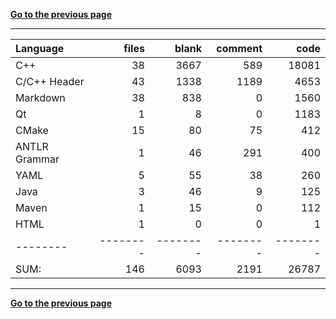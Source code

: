[**Go to the previous page**](../../README.md)

----

Language|files|blank|comment|code
:-------|-------:|-------:|-------:|-------:
C++|38|3667|589|18081
C/C++ Header|43|1338|1189|4653
Markdown|38|838|0|1560
Qt|1|8|0|1183
CMake|15|80|75|412
ANTLR Grammar|1|46|291|400
YAML|5|55|38|260
Java|3|46|9|125
Maven|1|15|0|112
HTML|1|0|0|1
--------|--------|--------|--------|--------
SUM:|146|6093|2191|26787

----


[**Go to the previous page**](../../README.md)
